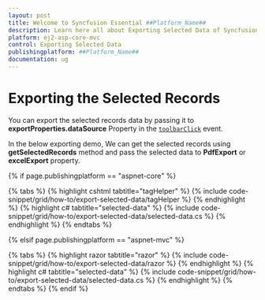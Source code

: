 ```yaml
---
layout: post
title: Welcome to Syncfusion Essential ##Platform_Name##
description: Learn here all about Exporting Selected Data of Syncfusion Essential ##Platform_Name## widgets based on HTML5 and jQuery.
platform: ej2-asp-core-mvc
control: Exporting Selected Data
publishingplatform: ##Platform_Name##
documentation: ug
---
```



# Exporting the Selected Records

You can export the selected records data by passing it to **exportProperties.dataSource** Property in the [`toolbarClick`](https://help.syncfusion.com/cr/aspnetcore-js2/Syncfusion.EJ2.Grids.Grid.html#Syncfusion_EJ2_Grids_Grid_ToolbarClick) event.

In the below exporting demo, We can get the selected records using **getSelectedRecords** method and pass the selected data to **PdfExport** or **excelExport** property.

{% if page.publishingplatform == "aspnet-core" %}

{% tabs %}
{% highlight cshtml tabtitle="tagHelper" %}
{% include code-snippet/grid/how-to/export-selected-data/tagHelper %}
{% endhighlight %}
{% highlight c# tabtitle="selected-data" %}
{% include code-snippet/grid/how-to/export-selected-data/selected-data.cs %}
{% endhighlight %}
{% endtabs %}

{% elsif page.publishingplatform == "aspnet-mvc" %}

{% tabs %}
{% highlight razor tabtitle="razor" %}
{% include code-snippet/grid/how-to/export-selected-data/razor %}
{% endhighlight %}
{% highlight c# tabtitle="selected-data" %}
{% include code-snippet/grid/how-to/export-selected-data/selected-data.cs %}
{% endhighlight %}
{% endtabs %}
{% endif %}

